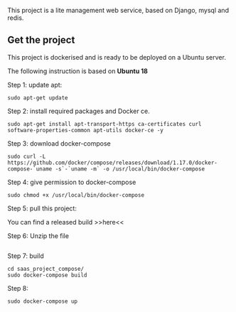 This project is a lite management web service, based on Django, mysql and redis.

## Get the project

This project is dockerised and is ready to be deployed on a Ubuntu server.

The following instruction is based on **Ubuntu 18**

Step 1: update apt:

```
sudo apt-get update
```

Step 2: install required packages and Docker ce.

```
sudo apt-get install apt-transport-https ca-certificates curl software-properties-common apt-utils docker-ce -y
```

Step 3: download docker-compose

```
sudo curl -L https://github.com/docker/compose/releases/download/1.17.0/docker-compose-`uname -s`-`uname -m` -o /usr/local/bin/docker-compose
```

Step 4: give permission to docker-compose

```
sudo chmod +x /usr/local/bin/docker-compose
```

Step 5: pull this project:

You can find a released build >>here<<

Step 6: Unzip the file

```
```

Step 7: build

```
cd saas_project_compose/
sudo docker-compose build
```

Step 8:

```
sudo docker-compose up
```

